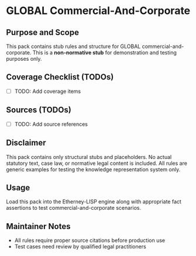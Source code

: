 # GLOBAL Commercial-And-Corporate

## Purpose and Scope

This pack contains stub rules and structure for GLOBAL commercial-and-corporate. This is a **non-normative stub** for demonstration and testing purposes only.

## Coverage Checklist (TODOs)

- [ ] TODO: Add coverage items

## Sources (TODOs)

- [ ] TODO: Add source references

## Disclaimer

This pack contains only structural stubs and placeholders. No actual statutory text, case law, or normative legal content is included. All rules are generic examples for testing the knowledge representation system only.

## Usage

Load this pack into the Etherney-LISP engine along with appropriate fact assertions to test commercial-and-corporate scenarios.

## Maintainer Notes

- All rules require proper source citations before production use
- Test cases need review by qualified legal practitioners
